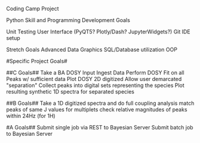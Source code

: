 Coding Camp Project

Python Skill and Programming Development Goals

Unit Testing
User Interface (PyQT5? Plotly/Dash? JupyterWidgets?)
Git
IDE setup

Stretch Goals
Advanced Data Graphics
SQL/Database utilization
OOP


#Specific Project Goals#

##C Goals##
Take a BA DOSY Input
Ingest Data
Perform DOSY Fit on all Peaks w/ sufficient data
Plot DOSY 2D digitized
Allow user demarcated "separation"
Collect peaks into digital sets representing the species
Plot resulting synthetic 1D spectra for separated species

##B Goals##
Take a 1D digitized spectra and do full coupling analysis
match peaks of same J values for multiplets
check relative magnitudes of peaks within 24Hz (for 1H)

#A Goals##
Submit single job via REST to Bayesian Server
Submit batch job to Bayesian Server

